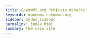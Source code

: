 ```yaml
---
title: OpenWMS.org Projects Website
keywords: openwms openwms.org
sidebar: mydoc_sidebar
permalink: index.html
summary: The main site
---
```

